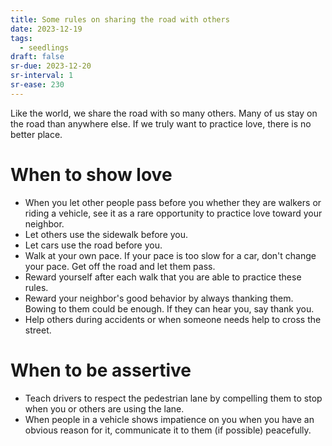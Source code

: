 ```yaml
---
title: Some rules on sharing the road with others
date: 2023-12-19
tags:
  - seedlings
draft: false
sr-due: 2023-12-20
sr-interval: 1
sr-ease: 230
---
```

Like the world, we share the road with so many others. Many of us stay on the road than anywhere else. If we truly want to practice love, there is no better place.

# When to show love

- When you let other people pass before you whether they are walkers or riding a vehicle, see it as a rare opportunity to practice love toward your neighbor.
- Let others use the sidewalk before you.
- Let cars use the road before you.
- Walk at your own pace. If your pace is too slow for a car, don't change your pace. Get off the road and let them pass.
- Reward yourself after each walk that you are able to practice these rules.
- Reward your neighbor's good behavior by always thanking them. Bowing to them could be enough. If they can hear you, say thank you.
- Help others during accidents or when someone needs help to cross the street.

# When to be assertive

- Teach drivers to respect the pedestrian lane by compelling them to stop when you or others are using the lane.
- When people in a vehicle shows impatience on you when you have an obvious reason for it, communicate it to them (if possible) peacefully.